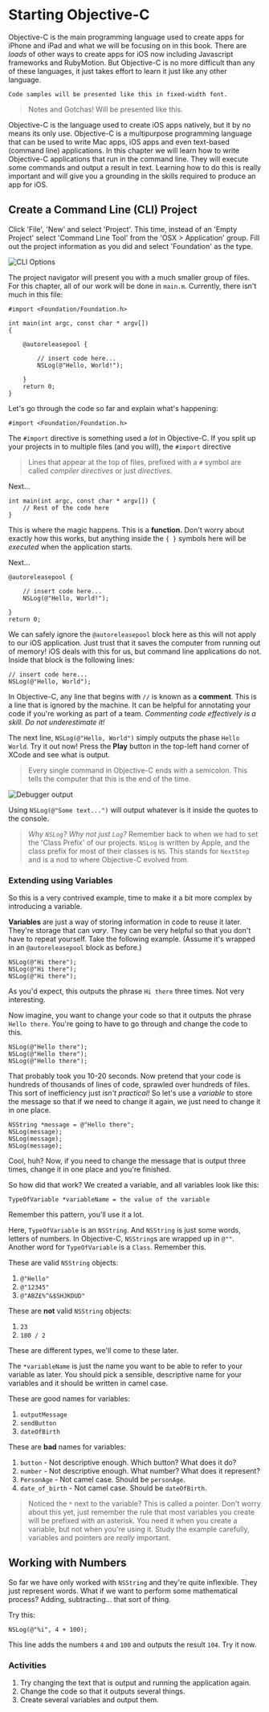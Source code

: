 # Starting Objective-C

Objective-C is the main programming language used to create apps for iPhone and iPad and what we will be focusing on in this book. There are *loads* of other ways to create apps for iOS now including Javascript frameworks and RubyMotion. But Objective-C is no more difficult than any of these languages, it just takes effort to learn it just like any other language.

```
Code samples will be presented like this in fixed-width font.
```
> Notes and Gotchas! Will be presented like this.

Objective-C is the language used to create iOS apps natively, but it by no means its only use. Objective-C is a multipurpose programming language that can be used to write Mac apps, iOS apps and even text-based (command line) applications. In this chapter we will learn how to write Objective-C applications that run in the command line. They will execute some commands and output a result in text. Learning how to do this is really important and will give you a grounding in the skills required to produce an app for iOS.

## Create a Command Line (CLI) Project

Click 'File', 'New' and select 'Project'. This time, instead of an 'Empty Project' select 'Command Line Tool' from the 'OSX > Application' group. Fill out the project information as you did and select 'Foundation' as the type.

![CLI Options](https://s3-eu-west-1.amazonaws.com/ios-book/03-starting-objective-c/cli-options.png)

The project navigator will present you with a much smaller group of files. For this chapter, all of our work will be done in `main.m`. Currently, there isn't much in this file:

    #import <Foundation/Foundation.h>

    int main(int argc, const char * argv[])
    {

        @autoreleasepool {
            
            // insert code here...
            NSLog(@"Hello, World!");
            
        }
        return 0;
    }

Let's go through the code so far and explain what's happening:

    #import <Foundation/Foundation.h>

The `#import` directive is something used a *lot* in Objective-C. If you split up your projects in to multiple files (and you will), the `#import` directive

> Lines that appear at the top of files, prefixed with a `#` symbol are called *compiler directives* or just *directives*.

Next...

    int main(int argc, const char * argv[]) {
        // Rest of the code here
    }

This is where the magic happens. This is a **function.** Don't worry about exactly how this works, but anything inside the `{ }` symbols here will be *executed* when the application starts.

Next...


    @autoreleasepool {
            
        // insert code here...
        NSLog(@"Hello, World!");
        
    }
    return 0;

We can safely ignore the `@autoreleasepool` block here as this will not apply to our iOS application. Just trust that it saves the computer from running out of memory! iOS deals with this for us, but command line applications do not. Inside that block is the following lines:

    // insert code here...
    NSLog(@"Hello, World");

In Objective-C, any line that begins with `//` is known as a **comment**. This is a line that is ignored by the machine. It can be helpful for annotating your code if you're working as part of a team. *Commenting code effectively is a skill. Do not underestimate it!*

The next line, `NSLog(@"Hello, World")` simply outputs the phase `Hello World`. Try it out now! Press the **Play** button in the top-left hand corner of XCode and see what is output.

> Every single command in Objective-C ends with a semicolon. This tells the computer that this is the end of the time.

![Debugger output](https://s3-eu-west-1.amazonaws.com/ios-book/03-starting-objective-c/debug-hello-world-output.png)

Using `NSLog(@"Some text...")` will output whatever is it inside the quotes to the console.

> *Why `NSLog`? Why not just `Log`?*
Remember back to when we had to set the 'Class Prefix' of our projects. `NSLog` is written by Apple, and the class prefix for most of their classes is `NS`. This stands for `NextStep` and is a nod to where Objective-C evolved from.

### Extending using Variables

So this is a very contrived example, time to make it a bit more complex by introducing a variable.

**Variables** are just a way of storing information in code to reuse it later. They're storage that can *vary*. They can be very helpful so that you don't have to repeat yourself. Take the following example. (Assume it's wrapped in an `@autoreleasepool` block as before.)


    NSLog(@"Hi there");
    NSLog(@"Hi there");
    NSLog(@"Hi there");

As you'd expect, this outputs the phrase `Hi there` three times. Not very interesting.

Now imagine, you want to change your code so that it outputs the phrase `Hello there`. You're going to have to go through and change the code to this.

    NSLog(@"Hello there");
    NSLog(@"Hello there");
    NSLog(@"Hello there");

That probably took you 10-20 seconds. Now pretend that your code is hundreds of thousands of lines of code, sprawled over hundreds of files. This sort of inefficiency just *isn't practical!* So let's use a *variable* to store the message so that if we need to change it again, we just need to change it in one place.

    NSString *message = @"Hello there";
    NSLog(message);
    NSLog(message);
    NSLog(message);

Cool, huh? Now, if you need to change the message that is output three times, change it in one place and you're finished.

So how did that work? We created a variable, and all variables look like this:

`TypeOfVariable *variableName = the value of the variable`

Remember this pattern, you'll use it a lot. 

Here, `TypeOfVariable` is an `NSString`. And `NSString` is just some words, letters of numbers. In Objective-C, `NSString`s are wrapped up in `@""`. Another word for `TypeOfVariable` is a `Class`. Remember this.

These are valid `NSString` objects:

1. `@"Hello"`
2. `@"12345"`
3. `@"ABZ£%^&$SHJKDUD"`

These are **not** valid `NSString` objects:

1. `23`
2. `180 / 2`

These are different types, we'll come to these later.

The `*variableName` is just the name you want to be able to refer to your variable as later. You should pick a sensible, descriptive name for your variables and it should be written in camel case. 

These are good names for variables:

1. `outputMessage`
2. `sendButton`
3. `dateOfBirth`

These are **bad** names for variables:

1. `button` - Not descriptive enough. Which button? What does it do?
2. `number` - Not descriptive enough. What number? What does it represent?
3. `PersonAge` - Not camel case. Should be `personAge`.
4. `date_of_birth` - Not camel case. Should be `dateOfBirth`.

> Noticed the `*` next to the variable? This is called a pointer. Don't worry about this yet, just remember the rule that most variables you create will be prefixed with an asterisk. You need it when you create a variable, but not when you're using it. Study the example carefully, variables and pointers are *really* important.

## Working with Numbers

So far we have only worked with `NSString` and they're quite inflexible. They just represent words. What if we want to perform some mathematical process? Adding, subtracting... that sort of thing.

Try this:

    NSLog(@"%i", 4 + 100);

This line adds the numbers `4` and `100` and outputs the result `104`. Try it now.

### Activities

1. Try changing the text that is output and running the application again.
2. Change the code so that it outputs several things.
3. Create several variables and output them.


